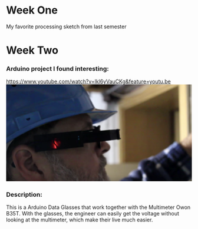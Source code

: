 # Week One
My favorite processing sketch from last semester

# Week Two
### Arduino project I found interesting:
https://www.youtube.com/watch?v=lkl6yVauCKg&feature=youtu.be
![](images/wk2_glasses.png)


### Description: 
This is a Arduino Data Glasses that work together with the Multimeter Owon B35T. With the glasses, the engineer can easily get the voltage without looking at the multimeter, which make their live much easier.




